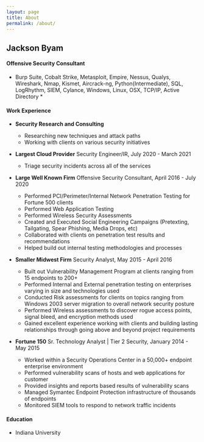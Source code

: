 ```yaml
---
layout: page
title: About
permalink: /about/
---
```


## Jackson Byam

#### Offensive Security Consultant

* Burp Suite, Cobalt Strike, Metasploit, Empire, Nessus, Qualys, Wireshark, Nmap, Kismet, Aircrack-ng, Python(Intermediate), SQL, LogRhythm, SIEM, Cylance, Windows, Linux, OSX, TCP/IP, Active Directory *

#### Work Experience
*   **Security Research and Consulting**
    - Researching new techniques and attack paths
    - Working with clients on various security initiatives

*   **Largest Cloud Provider**
    Security Engineer/IR, July 2020 - March 2021
    - Triage security incidents across all of the services

*   **Large Well Known Firm**
    Offensive Security Consultant, April 2016 - July 2020
    - Performed PCI/Perimeter/Internal Network Penetration Testing for Fortune 500 clients
    - Performed Web Application Testing
    - Performed Wireless Security Assessments
    - Created and Executed Social Engineering Campaigns (Pretexting, Tailgating, Spear
    Phishing, Media Drops, etc)
    - Collaborated with clients on penetration test results and recommendations
    - Helped build out internal testing methodologies and processes
    
*   **Smaller Midwest Firm**
    Security Analyst, May 2015 - April 2016
    - Built out Vulnerability Management Program at clients ranging from 15 endpoints to 200+
    - Performed Internal and External penetration testing on enterprises varying in size and technologies used
    - Conducted Risk assessments for clients on topics ranging from Windows 2003 server migration to overall network security       posture
    - Performed Wireless assessments to discover rogue access points, signal bleed, and encryption methods used
    - Gained excellent experience working with clients and building lasting relationships through going above and beyond project requirements
    
*   **Fortune 150**
    Sr. Technology Analyst | Tier 2 Security, January 2014 - May 2015
    - Worked within a Security Operations Center in a 50,000+ endpoint enterprise environment
    - Performed vulnerability scans of hosts and web applications for customer
    - Provided insights and reports based results of vulnerability scans
    - Managed Symantec Endpoint Protection infrastructure of thousands of endpoints
    - Monitored SIEM tools to respond to network traffic incidents
    
#### Education
*    Indiana University
